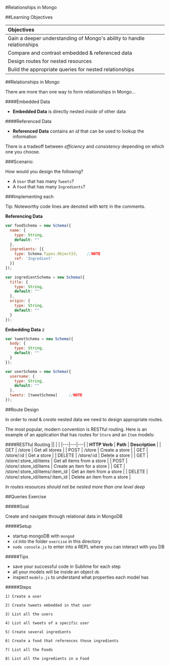 #Relationships in Mongo


##Learning Objectives

| Objectives |
| :---- |
| Gain a deeper understanding of Mongo's ability to handle relationships |
| Compare and contrast embedded & referenced data |
| Design routes for nested resources |
| Build the appropriate queries for nested relationships |

##Relationships in Mongo

There are more than one way to form relationships in Mongo...

####Embedded Data

* **Embedded Data** is directly nested *inside* of other data

####Referenced Data

* **Referenced Data** contains an *id* that can be used to lookup the information

There is a tradeoff between *efficiency* and *consistency* depending on which one you choose.

###Scenario: 

How would you design the following?

* A `User` that has many `Tweets`?
* A `Food` that has many `Ingredients`?


###Implementing each

Tip: Noteworthy code lines are denoted with `NOTE` in the comments.

**Referencing Data**

```javascript
var foodSchema = new Schema({
  name: {
    type: String,
    default: ""
  },
  ingredients: [{
    type: Schema.Types.ObjectId,	//NOTE
    ref: 'Ingredient'
  }]
});

var ingredientSchema = new Schema({
  title: {
    type: String,
    default: ""
  },
  origin: {
    type: String,
    default: ""
  }
});
```

**Embedding Data**
z
```javascript
var tweetSchema = new Schema({
  body: {
    type: String,
    default: ""
  }
});

var userSchema = new Schema({
  username: {
    type: String,
    default: ""
  },
  tweets: [tweetSchema]		//NOTE
});
```

##Route Design

In order to *read* & *create* nested data we need to design appropriate routes.

The most popular, modern convention is RESTful routing. Here is an example of an application that has routes for `Store` and an `Item` models:

####RESTful Routing
|| | |
|---|---|---|
| **HTTP Verb** | **Path** | **Description** |
| GET | /store | Get all stores |
| POST | /store | Create a store |
| GET | /store/:id | Get a store |
| DELETE | /store/:id | Delete a store |
| GET | /store/:store_id/items | Get all items from a store |
| POST | /store/:store_id/items | Create an item for a store |
| GET | /store/:store_id/items/:item_id | Get an item from a store |
| DELETE | /store/:store_id/items/:item_id | Delete an item from a store |

*In routes resources should not be nested more than one level deep*

##Queries Exercise

#####Goal

Create and navigate through relational data in MongoDB

#####Setup
* startup mongoDB with `mongod`
* `cd` into the folder `exercise` in this directory
* `node console.js` to enter into a REPL where you can interact with you DB

#####Tips
* save your successful code in Sublime for each step
* all your models will be inside an object `db`
* inspect `models.js` to understand what properties each model has


#####Steps

	1) Create a user
	
	2) Create tweets embedded in that user
	
	3) List all the users
	
	4) List all tweets of a specific user
	
	5) Create several ingredients
	
	6) Create a food that references those ingredients
	
	7) List all the Foods
	
	8) List all the ingredients in a Food
